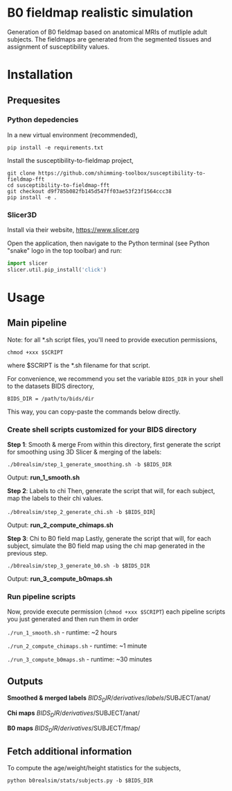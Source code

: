 # B0 fieldmap realistic simulation

Generation of B0 fieldmap based on anatomical MRIs of mutliple adult subjects. The fieldmaps are generated from the segmented tissues and assignment of susceptibility values. 

# Installation

## Prequesites


### Python depedencies
In a new virtual environment (recommended),

`pip install -e requirements.txt`

Install the susceptibility-to-fieldmap project,

```shell
git clone https://github.com/shimming-toolbox/susceptibility-to-fieldmap-fft
cd susceptibility-to-fieldmap-fft
git checkout d9f785b082fb145d547ff03ae53f23f1564ccc38
pip install -e .
```
### Slicer3D

Install via their website, https://www.slicer.org

Open the application, then navigate to the Python terminal (see Python "snake" logo in the top toolbar) and run:

```python
import slicer
slicer.util.pip_install('click')
```

# Usage

## Main pipeline

Note: for all *.sh script files, you'll need to provide execution permissions,

`chmod +xxx $SCRIPT`

where $SCRIPT is the *.sh filename for that script.

For convenience, we recommend you set the variable `BIDS_DIR` in your shell to the datasets BIDS directory,

`BIDS_DIR = /path/to/bids/dir`

This way, you can copy-paste the commands below directly.

### Create shell scripts customized for your BIDS directory

**Step 1**: Smooth & merge
From within this directory, first generate the script for smoothing using 3D Slicer & merging of the labels:

`./b0realsim/step_1_generate_smoothing.sh -b $BIDS_DIR`

Output: **run_1_smooth.sh**

**Step 2**: Labels to chi
Then, generate the script that will, for each subject, map the labels to their chi values.

`./b0realsim/step_2_generate_chi.sh -b $BIDS_DIR`]

Output: **run_2_compute_chimaps.sh**

**Step 3**: Chi to B0 field map
Lastly, generate the script that will, for each subject, simulate the B0 field map using the chi map generated in the previous step.

`./b0realsim/step_3_generate_b0.sh -b $BIDS_DIR`

Output: **run_3_compute_b0maps.sh**

### Run pipeline scripts

Now, provide execute permission (`chmod +xxx $SCRIPT`) each pipeline scripts you just generated and then run them in order

`./run_1_smooth.sh` - runtime: ~2 hours

`./run_2_compute_chimaps.sh` - runtime: ~1 minute

`./run_3_compute_b0maps.sh` - runtime: ~30 minutes

## Outputs

**Smoothed & merged labels**
$BIDS_DIR/derivatives/labels/$SUBJECT/anat/

**Chi maps**
$BIDS_DIR/derivatives/$SUBJECT/anat/

**B0 maps**
$BIDS_DIR/derivatives/$SUBJECT/fmap/

## Fetch additional information
To compute the age/weight/height statistics for the subjects,

`python b0realsim/stats/subjects.py -b $BIDS_DIR`

